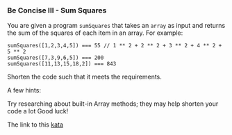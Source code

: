### Be Concise III - Sum Squares  

You are given a program `sumSquares` that takes an `array` as input and returns the sum of the squares of each item in an array. For example:
```
sumSquares([1,2,3,4,5]) === 55 // 1 ** 2 + 2 ** 2 + 3 ** 2 + 4 ** 2 + 5 ** 2
sumSquares([7,3,9,6,5]) === 200
sumSquares([11,13,15,18,2]) === 843
```
Shorten the code such that it meets the requirements.

A few hints:

Try researching about built-in Array methods; they may help shorten your code a lot
Good luck!  

The link to this [kata](https://www.codewars.com/kata/be-concise-iii-sum-squares/javascript)
